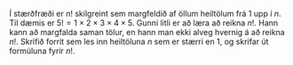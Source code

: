
Í stærðfræði er $n!$ skilgreint sem margfeldið af öllum heiltölum frá $1$ upp í
$n$. Til dæmis er $5! = 1\times 2\times 3\times 4\times 5$. Gunni litli er að
læra að reikna $n!$. Hann kann að margfalda saman tölur, en hann man ekki alveg
hvernig á að reikna $n!$. Skrifið forrit sem les inn heiltöluna $n$ sem er
stærri en $1$, og skrifar út formúluna fyrir $n!$.

